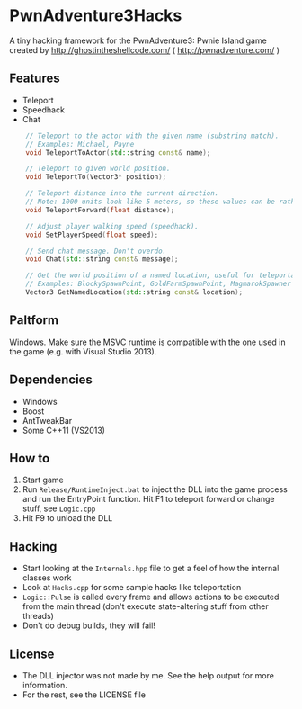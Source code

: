 # PwnAdventure3Hacks
A tiny hacking framework for the PwnAdventure3: Pwnie Island game created by http://ghostintheshellcode.com/ ( http://pwnadventure.com/ )

## Features

* Teleport
* Speedhack
* Chat

```c++
	// Teleport to the actor with the given name (substring match).
	// Examples: Michael, Payne
	void TeleportToActor(std::string const& name);

	// Teleport to given world position.
	void TeleportTo(Vector3* position);

	// Teleport distance into the current direction.
	// Note: 1000 units look like 5 meters, so these values can be rather large.
	void TeleportForward(float distance);

	// Adjust player walking speed (speedhack).
	void SetPlayerSpeed(float speed);

	// Send chat message. Don't overdo.
	void Chat(std::string const& message);

	// Get the world position of a named location, useful for teleportation.
	// Examples: BlockySpawnPoint, GoldFarmSpawnPoint, MagmarokSpawner
	Vector3 GetNamedLocation(std::string const& location);
```

## Paltform

Windows. Make sure the MSVC runtime is compatible with the one used in the game (e.g. with Visual Studio 2013).

## Dependencies

* Windows
* Boost
* AntTweakBar
* Some C++11 (VS2013)

## How to

1. Start game
2. Run `Release/RuntimeInject.bat` to inject the DLL into the game process and run the EntryPoint function. Hit F1 to teleport forward or change stuff, see `Logic.cpp`
3. Hit F9 to unload the DLL

## Hacking

* Start looking at the `Internals.hpp` file to get a feel of how the internal classes work
* Look at `Hacks.cpp` for some sample hacks like teleportation
* `Logic::Pulse` is called every frame and allows actions to be executed from the main thread (don't execute state-altering stuff from other threads)
* Don't do debug builds, they will fail!

## License

* The DLL injector was not made by me. See the help output for more information.
* For the rest, see the LICENSE file